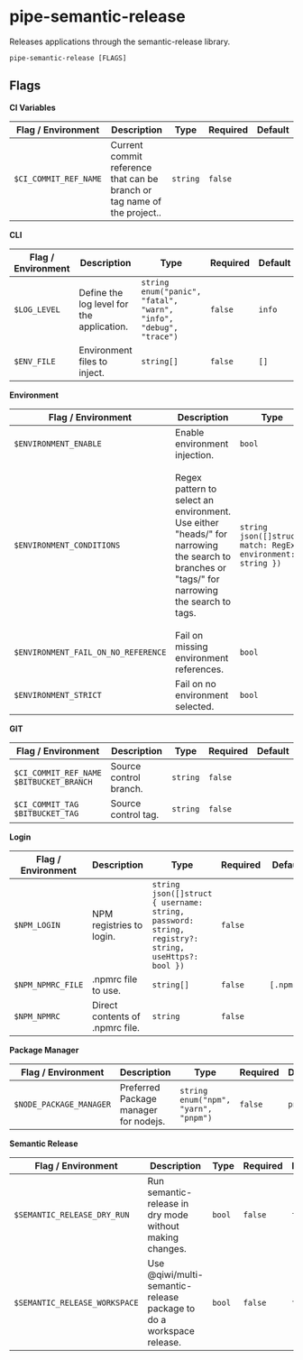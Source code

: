# pipe-semantic-release

Releases applications through the semantic-release library.

`pipe-semantic-release [FLAGS]`

## Flags

**CI Variables**

| Flag / Environment |  Description   |  Type    | Required | Default |
|---------------- | --------------- | --------------- |  --------------- |  --------------- |
| `$CI_COMMIT_REF_NAME` | Current commit reference that can be branch or tag name of the project.. | `string` | `false` | <code></code> |

**CLI**

| Flag / Environment |  Description   |  Type    | Required | Default |
|---------------- | --------------- | --------------- |  --------------- |  --------------- |
| `$LOG_LEVEL` | Define the log level for the application. | `string`<br/>`enum("panic", "fatal", "warn", "info", "debug", "trace")` | `false` | <code>info</code> |
| `$ENV_FILE` | Environment files to inject. | `string[]` | `false` | <code>[]</code> |

**Environment**

| Flag / Environment |  Description   |  Type    | Required | Default |
|---------------- | --------------- | --------------- |  --------------- |  --------------- |
| `$ENVIRONMENT_ENABLE` | Enable environment injection. | `bool` | `false` | <code>false</code> |
| `$ENVIRONMENT_CONDITIONS` | Regex pattern to select an environment.<br />      Use either "heads/" for narrowing the search to branches or "tags/" for narrowing the search to tags. | `string`<br/>`json([]struct{ match: RegExp, environment: string })` | `false` | <code>[<br />    { "match": "^tags/v?\\d+.\\d+.\\d+$", "environment": "production" },<br />    { "match": "^tags/v?\\d+.\\d+.\\d+-.*\\.\\d+$", "environment": "stage" },<br />    { "match" :"^heads/main$", "environment": "develop" },<br />    { "match": "^heads/master$", "environment": "develop" }<br />]</code> |
| `$ENVIRONMENT_FAIL_ON_NO_REFERENCE` | Fail on missing environment references. | `bool` | `false` | <code>true</code> |
| `$ENVIRONMENT_STRICT` | Fail on no environment selected. | `bool` | `false` | <code>true</code> |

**GIT**

| Flag / Environment |  Description   |  Type    | Required | Default |
|---------------- | --------------- | --------------- |  --------------- |  --------------- |
| `$CI_COMMIT_REF_NAME`<br />`$BITBUCKET_BRANCH` | Source control branch. | `string` | `false` | <code></code> |
| `$CI_COMMIT_TAG`<br />`$BITBUCKET_TAG` | Source control tag. | `string` | `false` | <code></code> |

**Login**

| Flag / Environment |  Description   |  Type    | Required | Default |
|---------------- | --------------- | --------------- |  --------------- |  --------------- |
| `$NPM_LOGIN` | NPM registries to login. | `string`<br/>`json([]struct { username: string, password: string, registry?: string, useHttps?: bool })` | `false` | <code></code> |
| `$NPM_NPMRC_FILE` | .npmrc file to use. | `string[]` | `false` | <code>[.npmrc]</code> |
| `$NPM_NPMRC` | Direct contents of .npmrc file. | `string` | `false` | <code></code> |

**Package Manager**

| Flag / Environment |  Description   |  Type    | Required | Default |
|---------------- | --------------- | --------------- |  --------------- |  --------------- |
| `$NODE_PACKAGE_MANAGER` | Preferred Package manager for nodejs. | `string`<br/>`enum("npm", "yarn", "pnpm")` | `false` | <code>pnpm</code> |

**Semantic Release**

| Flag / Environment |  Description   |  Type    | Required | Default |
|---------------- | --------------- | --------------- |  --------------- |  --------------- |
| `$SEMANTIC_RELEASE_DRY_RUN` | Run semantic-release in dry mode without making changes. | `bool` | `false` | <code>false</code> |
| `$SEMANTIC_RELEASE_WORKSPACE` | Use @qiwi/multi-semantic-release package to do a workspace release. | `bool` | `false` | <code>false</code> |
